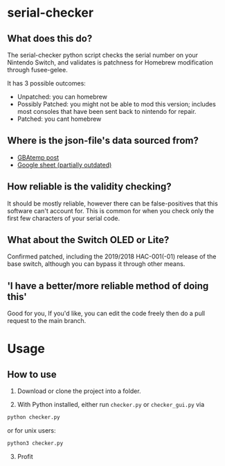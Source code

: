 # serial-checker

## What does this do?

The serial-checker python script checks the serial number on your Nintendo Switch, and validates is patchness for Homebrew modification through fusee-gelee.

It has 3 possible outcomes: 
- Unpatched: you can homebrew
- Possibly Patched: you might not be able to mod this version; includes most consoles that have been sent back to nintendo for repair.
- Patched: you cant homebrew

## Where is the json-file's data sourced from?

- [GBAtemp post](https://gbatemp.net/threads/switch-informations-by-serial-number-read-the-first-post-before-asking-questions.481215/)
- [Google sheet (partially outdated)](https://docs.google.com/spreadsheets/d/1ifBIsbTeTpk-bL1Ul9Z9ORPVX3BNH2pHlGW1Z0g8nvM/edit?usp=sharing)

## How reliable is the validity checking?

It should be mostly reliable, however there can be false-positives that this software can't account for. This is common for when you check only the first few characters of your serial code.

## What about the Switch OLED or Lite?

Confirmed patched, including the 2019/2018 HAC-001(-01) release of the base switch, although you can bypass it through other means.

## 'I have a better/more reliable method of doing this'
Good for you, If you'd like, you can edit the code freely then do a pull request to the main branch.

# Usage

## How to use

1. Download or clone the project into a folder.

2. With Python installed, either run `checker.py` or `checker_gui.py` via 
```bat
python checker.py
```
or for unix users:
```sh
python3 checker.py
```

3. Profit

